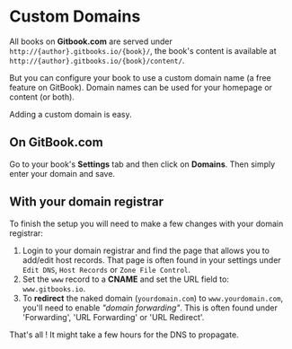# Custom Domains

All books on **Gitbook.com** are served under `http://{author}.gitbooks.io/{book}/`, the book's content is available at `http://{author}.gitbooks.io/{book}/content/`.

But you can configure your book to use a custom domain name \(a free feature on GitBook\). Domain names can be used for your homepage or content \(or both\).

Adding a custom domain is easy.

## On GitBook.com

Go to your book's **Settings** tab and then click on **Domains**. Then simply enter your domain and save.

## With your domain registrar

To finish the setup you will need to make a few changes with your domain registrar:

1. Login to your domain registrar and find the page that allows you to add/edit host records. That page is often found in your settings under `Edit DNS`, `Host Records` or `Zone File Control`.
2. Set the `www` record to a **CNAME** and set the URL field to: `www.gitbooks.io`.
3. To **redirect** the naked domain \(`yourdomain.com`\) to `www.yourdomain.com`, you'll need to enable _"domain forwarding"_. This is often found under 'Forwarding', 'URL Forwarding' or 'URL Redirect'.

That's all ! It might take a few hours for the DNS to propagate.

